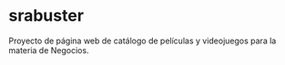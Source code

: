 # srabuster
Proyecto de página web de catálogo de películas y videojuegos para la materia de Negocios.
